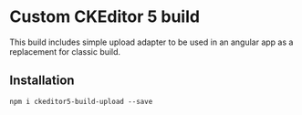 # Custom CKEditor 5 build


This build includes simple upload adapter to be used in an angular app as a replacement for classic build.


## Installation


```
npm i ckeditor5-build-upload --save
````

